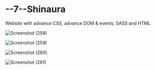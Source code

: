 # --7--Shinaura

Website with advance CSS, advance DOM & events, SASS and HTML

![Screenshot (258)](https://user-images.githubusercontent.com/105174357/206910913-7366f3dd-d029-4cd9-b858-5f44aad4bbb2.png)

![Screenshot (259)](https://user-images.githubusercontent.com/105174357/206910917-b6e34ed3-10c8-4af9-b6a2-85ee050da15b.png)

![Screenshot (260)](https://user-images.githubusercontent.com/105174357/206910922-eb138a5c-64bf-4df9-a320-2d37f1cbef51.png)

![Screenshot (261)](https://user-images.githubusercontent.com/105174357/206910924-deb8ac5f-3822-4994-8d22-9acadc8da3a2.png)
